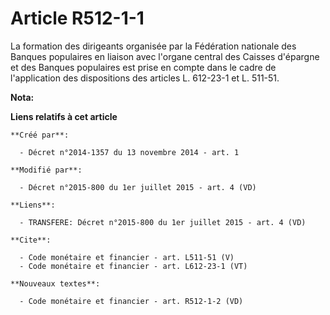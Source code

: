 # Article R512-1-1

La formation des dirigeants organisée par la Fédération nationale des Banques populaires en liaison avec l'organe central des
Caisses d'épargne et des Banques populaires est prise en compte dans le cadre de l'application des dispositions des articles
L. 612-23-1 et L. 511-51.

**Nota:**



**Liens relatifs à cet article**

	**Créé par**:

	  - Décret n°2014-1357 du 13 novembre 2014 - art. 1

	**Modifié par**:

	  - Décret n°2015-800 du 1er juillet 2015 - art. 4 (VD)

	**Liens**:

	  - TRANSFERE: Décret n°2015-800 du 1er juillet 2015 - art. 4 (VD)

	**Cite**:

	  - Code monétaire et financier - art. L511-51 (V)
	  - Code monétaire et financier - art. L612-23-1 (VT)

	**Nouveaux textes**:

	  - Code monétaire et financier - art. R512-1-2 (VD)
